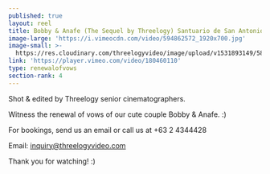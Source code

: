 ```yaml
---
published: true
layout: reel
title: Bobby & Anafe (The Sequel by Threelogy) Santuario de San Antonio - June 2016
image-large: 'https://i.vimeocdn.com/video/594862572_1920x700.jpg'
image-small: >-
  https://res.cloudinary.com/threelogyvideo/image/upload/v1531893149/588702034_750x500a.jpg
link: 'https://player.vimeo.com/video/180460110'
type: renewalofvows
section-rank: 4
---
```

Shot & edited by Threelogy senior cinematographers. 

Witness the renewal of vows of our cute couple Bobby & Anafe. :) 

For bookings, send us an email or call us at +63 2 4344428

Email: inquiry@threelogyvideo.com

Thank you for watching! :)
